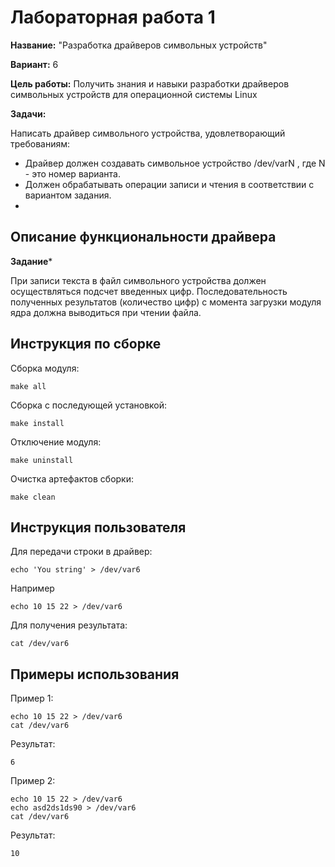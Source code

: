 # Лабораторная работа 1

**Название:** "Разработка драйверов символьных устройств"

**Вариант:** 6

**Цель работы:** Получить знания и навыки разработки драйверов символьных устройств для операционной системы Linux

**Задачи:**

Написать драйвер символьного устройства, удовлетворающий требованиям:
* Драйвер должен создавать символьное устройство /dev/varN , где N - это номер варианта.
* Должен обрабатывать операции записи и чтения в соответствии с вариантом задания.
* 
## Описание функциональности драйвера

**Задание***

При записи текста в файл символьного устройства должен осуществляться подсчет введенных цифр. Последовательность полученных результатов (количество цифр) с момента загрузки модуля ядра должна выводиться при чтении файла.

## Инструкция по сборке

Сборка модуля:

```
make all
```

Сборка с последующей установкой:

```
make install
```

Отключение модуля:

```
make uninstall
```

Очистка артефактов сборки:

```
make clean
```

## Инструкция пользователя

Для передачи строки в драйвер:

```
echo 'You string' > /dev/var6
```

Например

```
echo 10 15 22 > /dev/var6
```

Для получения результата:

```
cat /dev/var6
```

## Примеры использования

Пример 1:

```
echo 10 15 22 > /dev/var6
cat /dev/var6
```

Результат:

```
6
```

Пример 2:

```
echo 10 15 22 > /dev/var6
echo asd2ds1ds90 > /dev/var6
cat /dev/var6
```

Результат:

```
10
```
